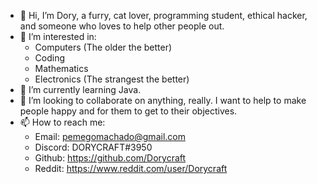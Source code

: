- 👋 Hi, I’m Dory, a furry, cat lover, programming student, ethical hacker, and someone who loves to help other people out.
- 👀 I’m interested in:
     - Computers (The older the better)
     - Coding
     - Mathematics
     - Electronics (The strangest the better)
- 🌱 I’m currently learning Java.
- 💞️ I’m looking to collaborate on anything, really. I want to help to make people happy and for them to get to their objectives.
- 📫 How to reach me:
     - Email: pemegomachado@gmail.com
     - Discord: DORYCRAFT#3950
     - Github: https://github.com/Dorycraft
     - Reddit: https://www.reddit.com/user/Dorycraft
